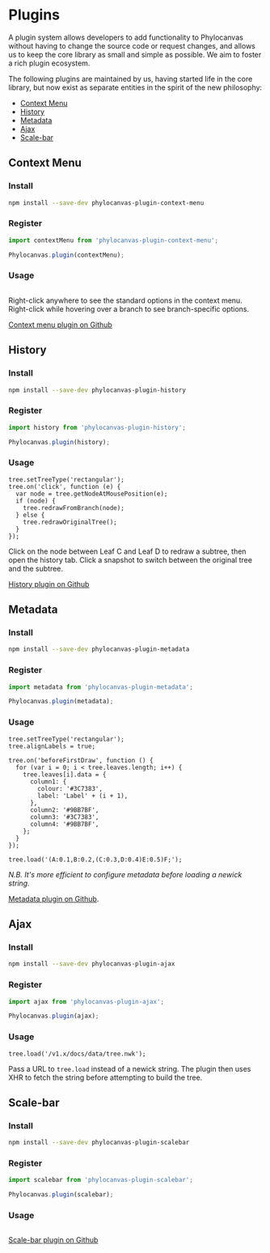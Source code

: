# Plugins

A plugin system allows developers to add functionality to Phylocanvas without having to change the source code or request changes, and allows us to keep the core library as small and simple as possible. We aim to foster a rich plugin ecosystem.

The following plugins are maintained by us, having started life in the core library, but now exist as separate entities in the spirit of the new philosophy:

* [Context Menu](#context-menu "--smooth")
* [History](#history "--smooth")
* [Metadata](#metadata "--smooth")
* [Ajax](#ajax "--smooth")
* [Scale-bar](#scale-bar "--smooth")

## Context Menu

### Install
```bash
npm install --save-dev phylocanvas-plugin-context-menu
```
### Register
```javascript
import contextMenu from 'phylocanvas-plugin-context-menu';

Phylocanvas.plugin(contextMenu);
```
### Usage
```phyloscript--noEval;plugin:context-menu
```
Right-click anywhere to see the standard options in the context menu. Right-click while hovering over a branch to see branch-specific options.

[Context menu plugin on Github](https://github.com/phylocanvas/phylocanvas-plugin-context-menu)

## History

### Install
```bash
npm install --save-dev phylocanvas-plugin-history
```
### Register
```javascript
import history from 'phylocanvas-plugin-history';

Phylocanvas.plugin(history);
```
### Usage
```phyloscript--plugin:history
tree.setTreeType('rectangular');
tree.on('click', function (e) {
  var node = tree.getNodeAtMousePosition(e);
  if (node) {
    tree.redrawFromBranch(node);
  } else {
    tree.redrawOriginalTree();
  }
});
```
Click on the node between Leaf C and Leaf D to redraw a subtree, then open the history tab. Click a snapshot to switch between the original tree and the subtree.

[History plugin on Github](https://github.com/phylocanvas/phylocanvas-plugin-history)

## Metadata

### Install
```bash
npm install --save-dev phylocanvas-plugin-metadata
```
### Register
```javascript
import metadata from 'phylocanvas-plugin-metadata';

Phylocanvas.plugin(metadata);
```
### Usage
```phyloscript--noLoad;plugin:metadata
tree.setTreeType('rectangular');
tree.alignLabels = true;

tree.on('beforeFirstDraw', function () {
  for (var i = 0; i < tree.leaves.length; i++) {
    tree.leaves[i].data = {
      column1: {
        colour: '#3C7383',
        label: 'Label' + (i + 1),
      },
      column2: '#9BB7BF',
      column3: '#3C7383',
      column4: '#9BB7BF',
    };
  }
});

tree.load('(A:0.1,B:0.2,(C:0.3,D:0.4)E:0.5)F;');
```
*N.B. It's more efficient to configure metadata before loading a newick string.*

[Metadata plugin on Github](https://github.com/phylocanvas/phylocanvas-plugin-metadata).

## Ajax

### Install
```bash
npm install --save-dev phylocanvas-plugin-ajax
```
### Register
```javascript
import ajax from 'phylocanvas-plugin-ajax';

Phylocanvas.plugin(ajax);
```
### Usage
```phyloscript--noLoad;plugin:ajax
tree.load('/v1.x/docs/data/tree.nwk');
```
Pass a URL to `tree.load` instead of a newick string. The plugin then uses XHR to fetch the string before attempting to build the tree.

## Scale-bar

### Install
```bash
npm install --save-dev phylocanvas-plugin-scalebar
```
### Register
```javascript
import scalebar from 'phylocanvas-plugin-scalebar';

Phylocanvas.plugin(scalebar);
```
### Usage
```phyloscript--noEval;plugin:scalebar
```

[Scale-bar plugin on Github](https://github.com/phylocanvas/phylocanvas-plugin-scalebar)
